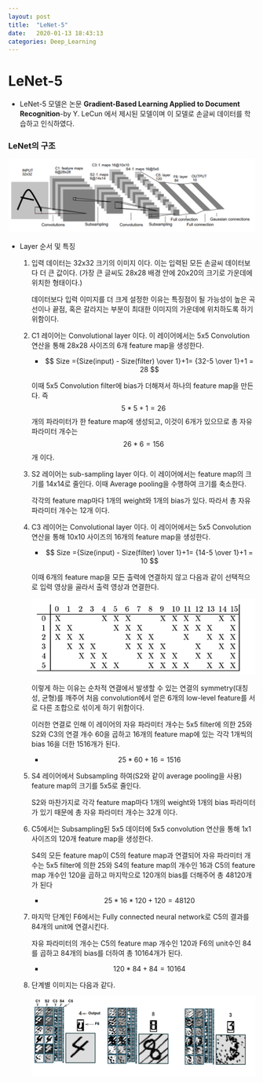 ```yaml
---
layout: post
title:  "LeNet-5"
date:   2020-01-13 18:43:13
categories: Deep_Learning
---
```




# LeNet-5

- LeNet-5 모델은 논문 **Gradient-Based Learning Applied to Document Recognition**-by Y. LeCun 에서 제시된 모델이며 이 모델로 손글씨 데이터를 학습하고 인식하였다.

### LeNet의 구조

![](https://raw.githubusercontent.com/Jonsuff/MLstudy/master/images/LeNet-5_image.png)

- Layer 순서 및 특징

  1. 입력 데이터는 32x32 크기의 이미지 이다. 이는 입력된 모든 손글씨 데이터보다 더 큰 값이다. (가장 큰 글씨도 28x28 배경 안에 20x20의 크기로 가운데에 위치한 형태이다.) 

     데이터보다 입력 이미지를 더 크게 설정한 이유는 특징점이 될 가능성이 높은 곡선이나 끝점, 혹은 갈라지는 부분이 최대한 이미지의 가운데에 위치하도록 하기 위함이다.

  2. C1 레이어는 Convolutional layer 이다. 이 레이어에서는 5x5 Convolution 연산을 통해 28x28 사이즈의 6개 feature map을 생성한다.

     - $$
       Size ={Size(input) - Size(filter) \over 1}+1= {32-5 \over 1}+1 = 28
       $$

     이때 5x5 Convolution filter에 bias가 더해져서 하나의 feature map을 만든다. 즉 $$5*5+1 = 26$$ 개의 파라미터가 한 feature map에 생성되고, 이것이 6개가 있으므로 총 자유 파라미터 개수는 $$26*6=156$$ 개 이다.

  3. S2 레이어는 sub-sampling layer 이다. 이 레이어에서는 feature map의 크기를 14x14로 줄인다. 이때 Average pooling을 수행하여 크기를 축소한다.

     각각의 feature map마다 1개의 weight와 1개의 bias가 있다. 따라서 총 자유 파라미터 개수는 12개 이다.

  4. C3 레이어는 Convolutional layer 이다. 이 레이어에서는 5x5 Convolution 연산을 통해 10x10 사이즈의 16개의 feature map을 생성한다.

     - $$
       Size ={Size(input) - Size(filter) \over 1}+1= {14-5 \over 1}+1 = 10
       $$

     이때 6개의 feature map을 모든 출력에 연결하지 않고 다음과 같이 선택적으로 입력 영상을 골라서 출력 영상과 연결한다.

     ![](https://raw.githubusercontent.com/Jonsuff/MLstudy/master/images/LeNet-5_C3_Table.png)

     이렇게 하는 이유는 순차적 연결에서 발생할 수 있는 연결의 symmetry(대칭성, 균형)를 깨주어 처음 convolution에서 얻은 6개의 low-level feature를 서로 다른 조합으로 섞이게 하기 위함이다. 

     이러한 연결로 인해 이 레이어의 자유 파라미터 개수는 5x5 filter에 의한 25와 S2와 C3의 연결 개수 60을 곱하고 16개의 feature map에 있는 각각 1개씩의 bias 16을 더한 1516개가 된다.

     - $$25*60+16 = 1516$$
     
  5. S4 레이어에서 Subsampling 하여(S2와 같이 average pooling을 사용) feature map의 크기를 5x5로 줄인다. 
  
     S2와 마찬가지로 각각 feature map마다 1개의 weight와 1개의 bias 파라미터가 있기 때문에 총 자유 파라미터 개수는 32개 이다.
  
  6. C5에서는 Subsampling된 5x5 데이터에 5x5 convolution 연산을 통해 1x1 사이즈의 120개 feature map을 생성한다.
  
     S4의 모든 feature map이 C5의 feature map과 연결되어 자유 파라미터 개수는 5x5 filter에 의한 25와 S4의 feature map의 개수인 16과 C5의 feature map 개수인 120을 곱하고 마지막으로 120개의 bias를 더해주어 총 48120개가 된다
  
     - $$25*16*120+120 = 48120$$
  
  7. 마지막 단계인 F6에서는 Fully connected neural network로 C5의 결과를 84개의 unit에 연결시킨다.
  
     자유 파라미터의 개수는 C5의 feature map 개수인 120과 F6의 unit수인 84를 곱하고 84개의 bias를 더하여 총 10164개가 된다.
  
     - $$120*84+84=10164$$ 
  
  8. 단계별 이미지는 다음과 같다.
  
     ![](https://raw.githubusercontent.com/Jonsuff/MLstudy/master/images/LeNet_image_example_by_layer.png)